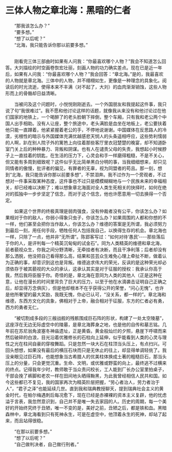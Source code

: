 # 三体人物之章北海：黑暗的仁者


　　“那我该怎么办？”  
　　“要多想。”  
　　“想了以后呢？”  
　　“北海，我只能告诉你那以前要多想。”  

<!--more-->

&nbsp;   
　　刚看完三体三部曲时如果有人问我：“你最喜欢哪个人物？”我会不知道怎么回答。大刘描绘的时空画卷恢宏壮丽，刻画人物的功力确实差点。现在已是近一年后，如果有人问我：“你最喜欢哪个人物？”我会回答：“章北海。”是的，我最喜欢的人物就是章北海。三体中的人物，并不栩栩如生，更像是一种理念的具象化。阅读后的时光流逝，使得本来不丰满（对不起了，大刘）的血肉渐渐销蚀，这些人物形而上的骨骼却日益清晰。

　　当被问及这个问题时，小悦悦刚刚逝去。一个外国朋友和我提起这件事，我只说了句“我很难过”。我不愿和他讨论这样的话题，就像我从来没有和他讨论过在他们国家的地铁上，一个喝醉了的老头脸朝下摔倒，整个车厢，只有我和老公两个中国人出手相助。没有人让座，整个旅途中，老头满脸是血坐在地板上，老公要扶着他只能一直蹲着，他紧紧握着老公的手，不停地说谢谢。中国媒体在反思路人的冷漠，劣根性的暗示与外国媒体充满优越感悲天悯人的头条遥相呼应，这些势利懦弱的人啊，趴在别人院子外的篱笆上向往着那些客厅里衣冠楚楚的晚宴，却不知道卧室门关上后的种种暴力、背叛和阴谋。也有人在谴责父母的失责，我想起小时候脖子上一直挂着的钥匙，在生活的压力下，心灵会和手一样磨得粗糙，不是不关心，但又能有多周到细致呢？这件似乎无比简单黑白分明的事，当我细细想来，却只见同情者的傲慢，批评者的偏见，有罪者的无辜，视为同盟者的苟且。那一刻，想到“北海，我只能告诉你那以前要多想”，不禁泪奔。我不过作为一个旁观者，不过想对一件事采取某种态度，这件事也不过只是模模糊糊地与一个民族未来的幸福相关，却已经难以决断了；难以想象章北海面对全人类生死相关的抉择时，如何在绝对的孤独中一步步坚定了信念，而对于这个信念，他也许愿意用一切去换得一个否定。 

　　如果这个世界的终极真理是弱肉强食，没有仲裁者没有公平，你该怎么办？如果相对于你的敌人，你弱小得象只虫子，你该怎么办？如果周围的人都和你想的不一样，他们甚至会把你​当作敌人，你该怎么办？维德的答案是无所谓，我必须努力到最后一刻，用任何手段，牺牲任何人包括我自己，以换得生存的机会。章北海也一样，只除了一点，他并非“无所谓”。​陈郢客写过：“如何对待‘愚民’----那些落后于你的人，是评判每一个精英沉甸甸的试金石”。同为人类精英的维德和章北海，前者藐视众生，你我之间分野清晰，无牵挂者有决断，而且干净利落；后者却没有那么洒脱​，他没把自己看得那么高，结果和芸芸众生难免心理上牵扯不断，做着认为正确的事，却意识到这也是背叛。维德追求伟大的荣光，反讽的是这种荣光却必须依存于被其藐视的大众的​承认，这承认其实是对于征服的授权：我承认你高于我，然后我将臣服于你。奇怪的是，章北海在意同为人类的其他人（正是这种在意，让他在漫长的时间里背负了巨大的压力，以至​于他在水滴袭击证明自己正确之后，却显得万念俱灰），但是他却根本不在乎获得公开的荣誉，“问心无愧”，也许是他所奢望的最大奖励，我既无愧，你必已认可，“没关系，都一​样的”。章北海和维德，东西方文化的具象，佛相对于上帝，融合相对于征服，东方的仁者必有勇，西方的勇者无仁。

　　“被切割成多段的三艘战舰的残骸围成巨石阵的形状，构建了一处太空陵墓”，这座浮在无边无际虚空中的陵墓，是章北海葬身之地，也是他的自传和墓志铭。几年前在苏尼翁角波塞​冬神庙遗址，正是黄昏。黄金般灿烂的夕照，悬崖下呼啸而来然后破碎的白浪，目光沿着优雅修长的石柱向上延伸，似乎能看到人类的心灵与理性之光在柱间自豪的穿梭舞蹈。只是忽​然一块大石在柱顶当头压上，有点扫兴。可回头想想，如果没有最后的横压石块而只是无休止的往上，却显得单调轻佻了。我没亲眼见过巨石阵，也能想象当古希腊人的优美柱体换成​土著的粗糙巨石，那当头压上的分量，只会更觉沉重。生命、文明，或优雅或野蛮的向上，最终逃不过横来的终点。记得我年少时，教师敢于当众责问校长，工人能到厂长办公室里拍​桌子，干部会挽了裤脚和老农一样在田间地头晒得黝黑，为此我曾经相信人民共和国。如今这些都已不复见，我的国家再次为精英阶层把握，“劳心者治人，劳力者治于人”，“君子​之泽”也能延续几世。直到我和瑞典教授聊天，提到瑞典社会主义的黄金时代，在帕尔梅遇刺后每况愈下，现在已经是赤裸裸的资本主义复辟，他的忧虑溢于言表，我忽然意识到，自​己并不是唯一失去家园的人。历史的周期，每一个美好的开始终究终于丑陋，唯一不变的是，美好之前，丑陋之后，都是铁和血。黑暗森林中，章北海看到只有死神永生，可是在虚空​中，他顶着永生的死神，却站了起来，而且站得很稳。

　　“在那以前要多想。”  
　　“想了以后呢？”  
　　“自己做判决者，自己做行刑者。”   
